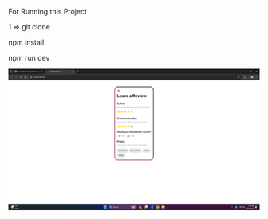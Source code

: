 For Running this Project 

1 => git clone 

npm install

npm run dev


![Image Alt Text](/public/Screenshot.png)